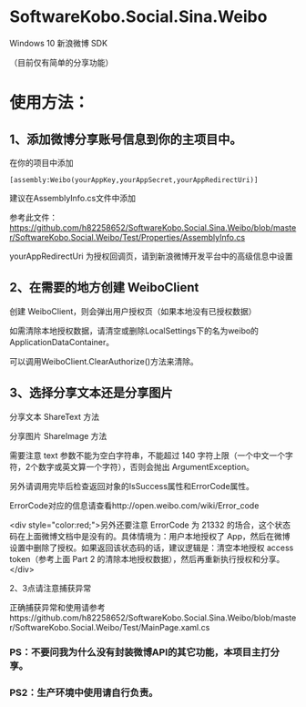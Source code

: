 ﻿# SoftwareKobo.Social.Sina.Weibo
Windows 10 新浪微博 SDK

（目前仅有简单的分享功能）

# 使用方法：
## 1、添加微博分享账号信息到你的主项目中。

在你的项目中添加
```
[assembly:Weibo(yourAppKey,yourAppSecret,yourAppRedirectUri)]
```
建议在AssemblyInfo.cs文件中添加

参考此文件：https://github.com/h82258652/SoftwareKobo.Social.Sina.Weibo/blob/master/SoftwareKobo.Social.Weibo/Test/Properties/AssemblyInfo.cs

yourAppRedirectUri 为授权回调页，请到新浪微博开发平台中的高级信息中设置

## 2、在需要的地方创建 WeiboClient

创建 WeiboClient，则会弹出用户授权页（如果本地没有已授权数据）

如需清除本地授权数据，请清空或删除LocalSettings下的名为weibo的ApplicationDataContainer。

可以调用WeiboClient.ClearAuthorize()方法来清除。

## 3、选择分享文本还是分享图片

分享文本 ShareText 方法

分享图片 ShareImage 方法

需要注意 text 参数不能为空白字符串，不能超过 140 字符上限（一个中文一个字符，2个数字或英文算一个字符），否则会抛出 ArgumentException。

另外请调用完毕后检查返回对象的IsSuccess属性和ErrorCode属性。

ErrorCode对应的信息请查看http://open.weibo.com/wiki/Error_code

\<div style="color:red;"\>另外还要注意 ErrorCode 为 21332 的场合，这个状态码在上面微博文档中是没有的。具体情境为：用户本地授权了 App，然后在微博设置中删除了授权。如果返回该状态码的话，建议逻辑是：清空本地授权 access token（参考上面 Part 2 的清除本地授权数据），然后再重新执行授权和分享。\</div\>

2、3点请注意捕获异常

正确捕获异常和使用请参考https://github.com/h82258652/SoftwareKobo.Social.Sina.Weibo/blob/master/SoftwareKobo.Social.Weibo/Test/MainPage.xaml.cs

### PS：不要问我为什么没有封装微博API的其它功能，本项目主打分享。
### PS2：生产环境中使用请自行负责。
